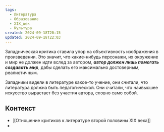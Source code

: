 ```yaml
---
tags:
  - Литература
  - Образование
  - XIX_век
  - Культура
created: 2024-09-18T20:15
updated: 2024-09-18T22:03
---
```

Западническая критика ставила упор на объективность изображения в произведении. Это значит, что какие-нибудь персонажи, их окружение и мир не должен идти вслед за автором, ***автор должен лишь помогать создавать мир***, дабы сделать его максимально достоверным, реалистичным.

Западники видели в литературе какое-то учение, они считали, что литература должна быть педагогической.
Они считали, что наивысшее искусство вырастает без участия автора, словно само собой.

## Контекст
-  [[Отношение критиков к литературе второй половины XIX века]]
- 


